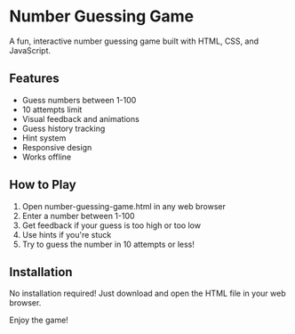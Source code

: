 # Number Guessing Game

A fun, interactive number guessing game built with HTML, CSS, and JavaScript.

## Features
- Guess numbers between 1-100
- 10 attempts limit
- Visual feedback and animations
- Guess history tracking
- Hint system
- Responsive design
- Works offline

## How to Play
1. Open number-guessing-game.html in any web browser
2. Enter a number between 1-100
3. Get feedback if your guess is too high or too low
4. Use hints if you're stuck
5. Try to guess the number in 10 attempts or less!

## Installation
No installation required! Just download and open the HTML file in your web browser.

Enjoy the game!
